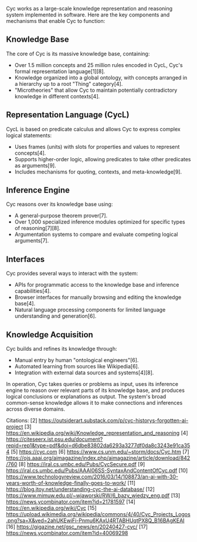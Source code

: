 Cyc works as a large-scale knowledge representation and reasoning system implemented in software. Here are the key components and mechanisms that enable Cyc to function:

## Knowledge Base

The core of Cyc is its massive knowledge base, containing:

- Over 1.5 million concepts and 25 million rules encoded in CycL, Cyc's formal representation language[1][8].
- Knowledge organized into a global ontology, with concepts arranged in a hierarchy up to a root "Thing" category[4].
- "Microtheories" that allow Cyc to maintain potentially contradictory knowledge in different contexts[4].

## Representation Language (CycL)

CycL is based on predicate calculus and allows Cyc to express complex logical statements:

- Uses frames (units) with slots for properties and values to represent concepts[4].
- Supports higher-order logic, allowing predicates to take other predicates as arguments[9].
- Includes mechanisms for quoting, contexts, and meta-knowledge[9].

## Inference Engine

Cyc reasons over its knowledge base using:

- A general-purpose theorem prover[7].
- Over 1,000 specialized inference modules optimized for specific types of reasoning[7][8].
- Argumentation systems to compare and evaluate competing logical arguments[7].

## Interfaces

Cyc provides several ways to interact with the system:

- APIs for programmatic access to the knowledge base and inference capabilities[4].
- Browser interfaces for manually browsing and editing the knowledge base[4].
- Natural language processing components for limited language understanding and generation[6].

## Knowledge Acquisition

Cyc builds and refines its knowledge through:

- Manual entry by human "ontological engineers"[6].
- Automated learning from sources like Wikipedia[6].
- Integration with external data sources and systems[4][8].

In operation, Cyc takes queries or problems as input, uses its inference engine to reason over relevant parts of its knowledge base, and produces logical conclusions or explanations as output. The system's broad common-sense knowledge allows it to make connections and inferences across diverse domains.

Citations:
[2] https://outsiderart.substack.com/p/cyc-historys-forgotten-ai-project
[3] https://en.wikipedia.org/wiki/Knowledge_representation_and_reasoning
[4] https://citeseerx.ist.psu.edu/document?repid=rep1&type=pdf&doi=d6dbe83802da6293a3277df0da8c3243e91ca354
[5] https://cyc.com
[6] https://www.cs.unm.edu/~storm/docs/Cyc.htm
[7] https://ojs.aaai.org/aimagazine/index.php/aimagazine/article/download/842/760
[8] https://iral.cs.umbc.edu/Pubs/CycSecure.pdf
[9] https://iral.cs.umbc.edu/Pubs/AAAI06SS-SyntaxAndContentOfCyc.pdf
[10] https://www.technologyreview.com/2016/03/14/108873/an-ai-with-30-years-worth-of-knowledge-finally-goes-to-work/
[11] https://blog.jtoy.net/understanding-cyc-the-ai-database/
[12] https://www.mimuw.edu.pl/~wjaworski/RW/6_bazy_wiedzy_eng.pdf
[13] https://news.ycombinator.com/item?id=21781597
[14] https://en.wikipedia.org/wiki/Cyc
[15] https://upload.wikimedia.org/wikipedia/commons/4/40/Cyc_Projects_Logos.png?sa=X&ved=2ahUKEwiFi-Pnmu6KAxU4RTABHUqtPX8Q_B16BAgKEAI
[16] https://gigazine.net/gsc_news/en/20240427-cyc/
[17] https://news.ycombinator.com/item?id=40069298
